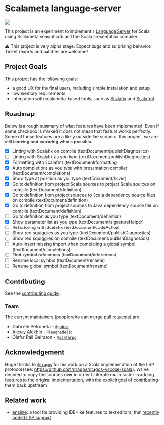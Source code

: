 # Scalameta language-server

[![](https://travis-ci.org/scalameta/language-server.svg?branch=master)](https://travis-ci.org/scalameta/language-server)

This project is an experiment to implement a [Language Server](https://github.com/Microsoft/language-server-protocol)
for Scala using Scalameta semanticdb and the Scala presentation compiler.


:warning: This project is very alpha stage.
Expect bugs and surprising behavior.
Ticket reports and patches are welcome!

## Project Goals

This project has the following goals:

- a good UX for the final users, including simple installation and setup
- low memory requirements
- integration with scalameta-based tools, such as [Scalafix](https://github.com/scalacenter/scalafix) and [Scalafmt](https://github.com/scalameta/scalafmt)

## Roadmap

Below is a rough summary of what features have been implemented.
Even if some checkbox is marked it does not mean that feature works perfectly.
Some of those features are a likely outside the scope of this project, we are
still learning and exploring what's possible.

- [x] Linting with Scalafix on compile (textDocument/publishDiagnostics)
- [ ] Linting with Scalafix as you type (textDocument/publishDiagnostics)
- [x] Formatting with Scalafmt (textDocument/formatting)
- [x] Auto completions as you type with presentation compiler (textDocument/completions)
- [x] Show type at position as you type (textDocument/hover)
- [x] Go to definition from project Scala sources to project Scala sources on compile (textDocument/definition)
- [x] Go to definition from project sources to Scala dependency source files on compile (textDocument/definition)
- [x] Go to definition from project sources to Java dependency source file on compile (textDocument/definition)
- [ ] Go to definition as you type (textDocument/definition)
- [x] Show parameter list as you type (textDocument/signatureHelper)
- [ ] Refactoring with Scalafix (textDocument/codeAction)
- [ ] Show red squigglies as you type (textDocument/publishDiagnostics)
- [ ] Show red squigglies on compile (textDocument/publishDiagnostics)
- [ ] Auto-insert missing import when completing a global symbol (textDocument/completions)
- [ ] Find symbol references (textDocument/references)
- [ ] Rename local symbol (textDocument/rename)
- [ ] Rename global symbol (textDocument/rename)

## Contributing

See the [contributing guide](CONTRIBUTING.md).

### Team
The current maintainers (people who can merge pull requests) are:

* Gabriele Petronella - [`@gabro`](https://github.com/gabro)
* Alexey Alekhin - [`@laughedelic`](https://github.com/laughedelic)
* Ólafur Páll Geirsson - [`@olafurpg`](https://github.com/olafurpg)

## Acknowledgement
Huge thanks to [`@dragos`](https://github.com/dragos) for his work on a Scala implementation of the LSP protocol (see: https://github.com/dragos/dragos-vscode-scala).
We've decided to copy the sources over in order to iterate much faster in adding features to the original implementation, with the explicit goal of contributing them back upstream.

## Related work

- [ensime](ensime.org): a tool for providing IDE-like features to text editors, that [recently added LSP support](https://github.com/ensime/ensime-server/pull/1888)
